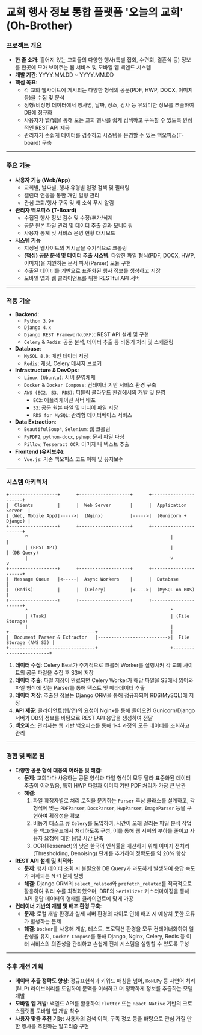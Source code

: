 # 교회 행사 정보 통합 플랫폼 '오늘의 교회' (Oh-Brother)

### 프로젝트 개요

- **한 줄 소개**: 흩어져 있는 교회들의 다양한 행사(특별 집회, 수련회, 결혼식 등) 정보를 한곳에 모아 보여주는 웹 서비스 및 모바일 앱 백엔드 시스템
- **개발 기간**: YYYY.MM.DD ~ YYYY.MM.DD
- **핵심 목표**:
    - 각 교회 웹사이트에 게시되는 다양한 형식의 공문(PDF, HWP, DOCX, 이미지 등)을 수집 및 분석
    - 정형/비정형 데이터에서 행사명, 날짜, 장소, 강사 등 유의미한 정보를 추출하여 DB에 정규화
    - 사용자가 앱/웹을 통해 모든 교회 행사를 쉽게 검색하고 구독할 수 있도록 안정적인 REST API 제공
    - 관리자가 손쉽게 데이터를 검수하고 시스템을 운영할 수 있는 백오피스(T-board) 구축

---

### 주요 기능

- **사용자 기능 (Web/App)**
    - 교회별, 날짜별, 행사 유형별 일정 검색 및 필터링
    - 캘린더 연동을 통한 개인 일정 관리
    - 관심 교회/행사 구독 및 새 소식 푸시 알림
- **관리자 백오피스 (T-Board)**
    - 수집된 행사 정보 검수 및 수정/추가/삭제
    - 공문 원본 파일 관리 및 데이터 추출 결과 모니터링
    - 사용자 통계 및 서비스 운영 현황 대시보드
- **시스템 기능**
    - 지정된 웹사이트의 게시글을 주기적으로 크롤링
    - **(핵심) 공문 분석 및 데이터 추출 시스템**: 다양한 파일 형식(PDF, DOCX, HWP, 이미지)을 지원하는 문서 파서(Parser) 모듈 구현
    - 추출된 데이터를 기반으로 표준화된 행사 정보를 생성하고 저장
    - 모바일 앱과 웹 클라이언트를 위한 RESTful API 서버

---

### 적용 기술

- **Backend**:
    - `Python 3.9+`
    - `Django 4.x`
    - `Django REST Framework(DRF)`: REST API 설계 및 구현
    - `Celery` & `Redis`: 공문 분석, 데이터 추출 등 비동기 처리 및 스케줄링
- **Database**:
    - `MySQL 8.0`: 메인 데이터 저장
    - `Redis`: 캐싱, Celery 메시지 브로커
- **Infrastructure & DevOps**:
    - `Linux (Ubuntu)`: 서버 운영체제
    - `Docker` & `Docker Compose`: 컨테이너 기반 서비스 환경 구축
    - `AWS (EC2, S3, RDS)`: 퍼블릭 클라우드 환경에서의 개발 및 운영
        - `EC2`: 애플리케이션 서버 배포
        - `S3`: 공문 원본 파일 및 미디어 파일 저장
        - `RDS for MySQL`: 관리형 데이터베이스 서비스
- **Data Extraction**:
    - `BeautifulSoup4`, `Selenium`: 웹 크롤링
    - `PyPDF2`, `python-docx`, `pyhwp`: 문서 파일 파싱
    - `Pillow`, `Tesseract OCR`: 이미지 내 텍스트 추출
- **Frontend (유지보수)**:
    - `Vue.js`: 기존 백오피스 코드 이해 및 유지보수

---

### 시스템 아키텍처

```
+------------------+      +-------------------+      +----------------------+
|  Clients         |      |  Web Server       |      |  Application Server  |
| (Web, Mobile App)|----->|  (Nginx)          |----->|  (Gunicorn + Django) |
+------------------+      +-------------------+      +----------------------+
       ^                                                     |        |
       | (REST API)                                          |        | (DB Query)
       |                                                     v        v
+------------------+      +-------------------+      +----------------------+
|  Message Queue   |<-----|  Async Workers    |      |  Database            |
|  (Redis)         |      |  (Celery)         |<---->|  (MySQL on RDS)      |
+------------------+      +-------------------+      +----------------------+
       ^                                                     ^
       | (Task)                                              | (File Storage)
       |                                                     |
+--------------------------------+                           |
|  Document Parser & Extractor   |-------------------------->|  File Storage (AWS S3) |
+--------------------------------+                           +------------------------+

```
1. **데이터 수집**: Celery Beat가 주기적으로 크롤러 Worker를 실행시켜 각 교회 사이트의 공문 파일을 수집 후 S3에 저장
2. **데이터 추출**: 파일 저장이 완료되면 Celery Worker가 해당 파일을 S3에서 읽어와 파일 형식에 맞는 Parser를 통해 텍스트 및 메타데이터 추출
3. **데이터 저장**: 추출된 정보는 Django ORM을 통해 정규화되어 RDS(MySQL)에 저장
4. **API 제공**: 클라이언트(웹/앱)의 요청이 Nginx를 통해 들어오면 Gunicorn/Django 서버가 DB의 정보를 바탕으로 REST API 응답을 생성하여 전달
5. **백오피스**: 관리자는 웹 기반 백오피스를 통해 1-4 과정의 모든 데이터를 조회하고 관리

---

### 경험 및 배운 점

- **다양한 공문 형식 대응의 어려움 및 해결**:
    - **문제**: 교회마다 사용하는 공문 양식과 파일 형식이 모두 달라 표준화된 데이터 추출이 어려웠음, 특히 HWP 파일과 이미지 기반 PDF 처리가 가장 큰 난관
    - **해결**:
        1. 파일 확장자별로 처리 로직을 분기하는 `Parser` 추상 클래스를 설계하고, 각 형식에 맞는 `PDFParser`, `DocxParser`, `HwpParser`, `ImageParser` 등을 구현하여 확장성을 확보
        2. 비동기 태스크 큐 `Celery`를 도입하여, 시간이 오래 걸리는 파일 분석 작업을 백그라운드에서 처리하도록 구성, 이를 통해 웹 서버의 부하를 줄이고 사용자 요청에 대한 응답 시간 단축
        3. OCR(Tesseract)의 낮은 한국어 인식률을 개선하기 위해 이미지 전처리(Thresholding, Denoising) 단계를 추가하여 정확도를 약 20% 향상
- **REST API 설계 및 최적화**:
    - **문제**: 행사 데이터 조회 시 불필요한 DB Query가 과도하게 발생하여 응답 속도가 저하되는 N+1 문제 발생
    - **해결**: Django ORM의 `select_related`와 `prefetch_related`를 적극적으로 활용하여 쿼리 수를 최적화했으며, DRF의 `Serializer` 커스터마이징을 통해 API 응답 데이터의 형태를 클라이언트에 맞게 가공
- **컨테이너 기반의 개발 및 배포 환경 구축**:
    - **문제**: 로컬 개발 환경과 실제 서버 환경의 차이로 인해 배포 시 예상치 못한 오류가 발생하는 문제
    - **해결**: `Docker`를 사용해 개발, 테스트, 프로덕션 환경을 모두 컨테이너화하여 일관성을 유지, `Docker Compose`를 통해 Django, Nginx, Celery, Redis 등 여러 서비스의 의존성을 관리하고 손쉽게 전체 시스템을 실행할 수 있도록 구성

---

### 추후 개선 계획

- **데이터 추출 정확도 향상**: 정규표현식과 키워드 매칭을 넘어, `KoNLPy` 등 자연어 처리(NLP) 라이브러리를 도입하여 문맥을 이해하고 더 정확하게 정보를 추출하는 모델 개발
- **모바일 앱 개발**: 백엔드 API를 활용하여 `Flutter` 또는 `React Native` 기반의 크로스플랫폼 모바일 앱 개발 착수
- **사용자 맞춤 추천 기능**: 사용자의 검색 이력, 구독 정보 등을 바탕으로 관심 가질 만한 행사를 추천하는 알고리즘 구현
